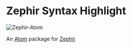 Zephir Syntax Highlight
=======================

![Zephir-Atom](http://www.phalconphp.com/img/regexdna.jpg)

An [Atom](https://atom.io/) package for [Zephir](http://zephir-lang.com)
